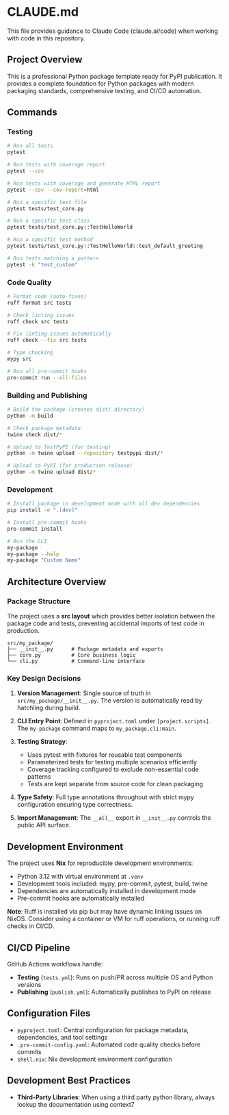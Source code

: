 # CLAUDE.md

This file provides guidance to Claude Code (claude.ai/code) when working with code in this repository.

## Project Overview

This is a professional Python package template ready for PyPI publication. It provides a complete foundation for Python packages with modern packaging standards, comprehensive testing, and CI/CD automation.

## Commands

### Testing
```bash
# Run all tests
pytest

# Run tests with coverage report
pytest --cov

# Run tests with coverage and generate HTML report
pytest --cov --cov-report=html

# Run a specific test file
pytest tests/test_core.py

# Run a specific test class
pytest tests/test_core.py::TestHelloWorld

# Run a specific test method
pytest tests/test_core.py::TestHelloWorld::test_default_greeting

# Run tests matching a pattern
pytest -k "test_custom"
```

### Code Quality
```bash
# Format code (auto-fixes)
ruff format src tests

# Check linting issues
ruff check src tests

# Fix linting issues automatically
ruff check --fix src tests

# Type checking
mypy src

# Run all pre-commit hooks
pre-commit run --all-files
```

### Building and Publishing
```bash
# Build the package (creates dist/ directory)
python -m build

# Check package metadata
twine check dist/*

# Upload to TestPyPI (for testing)
python -m twine upload --repository testpypi dist/*

# Upload to PyPI (for production release)
python -m twine upload dist/*
```

### Development
```bash
# Install package in development mode with all dev dependencies
pip install -e ".[dev]"

# Install pre-commit hooks
pre-commit install

# Run the CLI
my-package
my-package --help
my-package "Custom Name"
```

## Architecture Overview

### Package Structure
The project uses a **src layout** which provides better isolation between the package code and tests, preventing accidental imports of test code in production.

```
src/my_package/
├── __init__.py      # Package metadata and exports
├── core.py          # Core business logic
└── cli.py           # Command-line interface
```

### Key Design Decisions

1. **Version Management**: Single source of truth in `src/my_package/__init__.py`. The version is automatically read by hatchling during build.

2. **CLI Entry Point**: Defined in `pyproject.toml` under `[project.scripts]`. The `my-package` command maps to `my_package.cli:main`.

3. **Testing Strategy**:
   - Uses pytest with fixtures for reusable test components
   - Parameterized tests for testing multiple scenarios efficiently
   - Coverage tracking configured to exclude non-essential code patterns
   - Tests are kept separate from source code for clean packaging

4. **Type Safety**: Full type annotations throughout with strict mypy configuration ensuring type correctness.

5. **Import Management**: The `__all__` export in `__init__.py` controls the public API surface.

## Development Environment

The project uses **Nix** for reproducible development environments:
- Python 3.12 with virtual environment at `.venv`
- Development tools included: mypy, pre-commit, pytest, build, twine
- Dependencies are automatically installed in development mode
- Pre-commit hooks are automatically installed

**Note**: Ruff is installed via pip but may have dynamic linking issues on NixOS. Consider using a container or VM for ruff operations, or running ruff checks in CI/CD.

## CI/CD Pipeline

GitHub Actions workflows handle:
- **Testing** (`tests.yml`): Runs on push/PR across multiple OS and Python versions
- **Publishing** (`publish.yml`): Automatically publishes to PyPI on release

## Configuration Files

- `pyproject.toml`: Central configuration for package metadata, dependencies, and tool settings
- `.pre-commit-config.yaml`: Automated code quality checks before commits
- `shell.nix`: Nix development environment configuration

## Development Best Practices

- **Third-Party Libraries**: When using a third party python library, always lookup the documentation using context7
